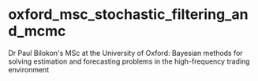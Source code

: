 # oxford_msc_stochastic_filtering_and_mcmc
Dr Paul Bilokon's MSc at the University of Oxford: Bayesian methods for solving estimation and forecasting problems in the high-frequency trading environment
